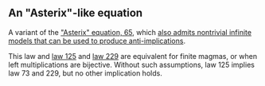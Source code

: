 ## An "Asterix"-like equation

A variant of the ["Asterix" equation, 65](https://teorth.github.io/equational_theories/implications/?65), which [also admits nontrivial infinite models that can be used to produce anti-implications](https://leanprover.zulipchat.com/#narrow/stream/458659-Equational/topic/1076.20!.3D.3E.203/near/476293108).

This law and [law 125](https://teorth.github.io/equational_theories/implications/?125) and [law 229](https://teorth.github.io/equational_theories/implications/?229) are equivalent for finite magmas, or when left multiplications are bijective.  Without such assumptions, law 125 implies law 73 and 229, but no other implication holds.
